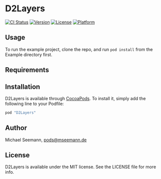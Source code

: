 # D2Layers

[![CI Status](http://img.shields.io/travis/mseemann/D2Layers.svg?style=flat)](https://travis-ci.org/mseemann/D2Layers)
[![Version](https://img.shields.io/cocoapods/v/D2Layers.svg?style=flat)](http://cocoapods.org/pods/D2Layers)
[![License](https://img.shields.io/cocoapods/l/D2Layers.svg?style=flat)](http://cocoapods.org/pods/D2Layers)
[![Platform](https://img.shields.io/cocoapods/p/D2Layers.svg?style=flat)](http://cocoapods.org/pods/D2Layers)

## Usage

To run the example project, clone the repo, and run `pod install` from the Example directory first.

## Requirements

## Installation

D2Layers is available through [CocoaPods](http://cocoapods.org). To install
it, simply add the following line to your Podfile:

```ruby
pod "D2Layers"
```

## Author

Michael Seemann, pods@mseemann.de

## License

D2Layers is available under the MIT license. See the LICENSE file for more info.
